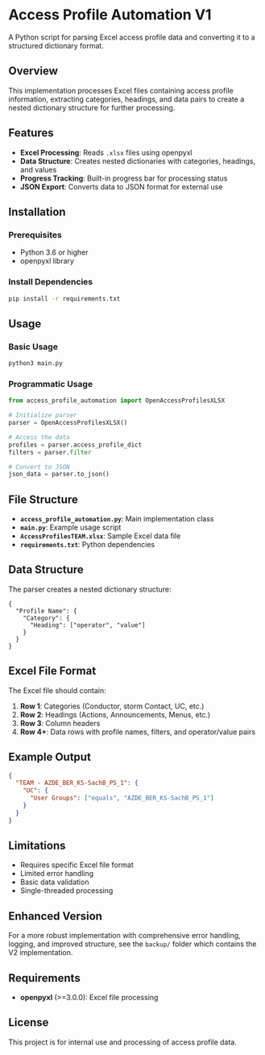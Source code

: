 # Access Profile Automation V1

A Python script for parsing Excel access profile data and converting it to a structured dictionary format.

## Overview

This implementation processes Excel files containing access profile information, extracting categories, headings, and data pairs to create a nested dictionary structure for further processing.

## Features

- **Excel Processing**: Reads `.xlsx` files using openpyxl
- **Data Structure**: Creates nested dictionaries with categories, headings, and values
- **Progress Tracking**: Built-in progress bar for processing status
- **JSON Export**: Converts data to JSON format for external use

## Installation

### Prerequisites
- Python 3.6 or higher
- openpyxl library

### Install Dependencies
```bash
pip install -r requirements.txt
```

## Usage

### Basic Usage
```bash
python3 main.py
```

### Programmatic Usage
```python
from access_profile_automation import OpenAccessProfilesXLSX

# Initialize parser
parser = OpenAccessProfilesXLSX()

# Access the data
profiles = parser.access_profile_dict
filters = parser.filter

# Convert to JSON
json_data = parser.to_json()
```

## File Structure

- **`access_profile_automation.py`**: Main implementation class
- **`main.py`**: Example usage script
- **`AccessProfilesTEAM.xlsx`**: Sample Excel data file
- **`requirements.txt`**: Python dependencies

## Data Structure

The parser creates a nested dictionary structure:
```
{
  "Profile Name": {
    "Category": {
      "Heading": ["operator", "value"]
    }
  }
}
```

## Excel File Format

The Excel file should contain:
1. **Row 1**: Categories (Conductor, storm Contact, UC, etc.)
2. **Row 2**: Headings (Actions, Announcements, Menus, etc.)
3. **Row 3**: Column headers
4. **Row 4+**: Data rows with profile names, filters, and operator/value pairs

## Example Output

```json
{
  "TEAM - AZDE_BER_KS-SachB_PS_1": {
    "UC": {
      "User Groups": ["equals", "AZDE_BER_KS-SachB_PS_1"]
    }
  }
}
```

## Limitations

- Requires specific Excel file format
- Limited error handling
- Basic data validation
- Single-threaded processing

## Enhanced Version

For a more robust implementation with comprehensive error handling, logging, and improved structure, see the `backup/` folder which contains the V2 implementation.

## Requirements

- **openpyxl** (>=3.0.0): Excel file processing

## License

This project is for internal use and processing of access profile data.
